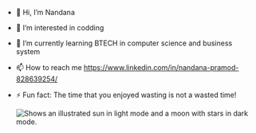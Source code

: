 - 👋 Hi, I’m Nandana
- 👀 I’m interested in codding
- 🌱 I’m currently learning BTECH in computer science and business system

- 📫 How to reach me https://www.linkedin.com/in/nandana-pramod-828639254/

- ⚡ Fun fact: The time that you enjoyed wasting is not a wasted time!
  
  <picture>
  <source media="(prefers-color-scheme: dark)" srcset="https://user-images.githubusercontent.com/25423296/163456776-7f95b81a-f1ed-45f7-b7ab-8fa810d529fa.png">
  <source media="(prefers-color-scheme: light)" srcset="https://user-images.githubusercontent.com/25423296/163456779-a8556205-d0a5-45e2-ac17-42d089e3c3f8.png">
  <img alt="Shows an illustrated sun in light mode and a moon with stars in dark mode." src="https://user-images.githubusercontent.com/25423296/163456779-a8556205-d0a5-45e2-ac17-42d089e3c3f8.png">
</picture>

<!---
nandanaap/nandanaap is a ✨ special ✨ repository because its `README.md` (this file) appears on your GitHub profile.
You can click the Preview link to take a look at your changes.
--->
